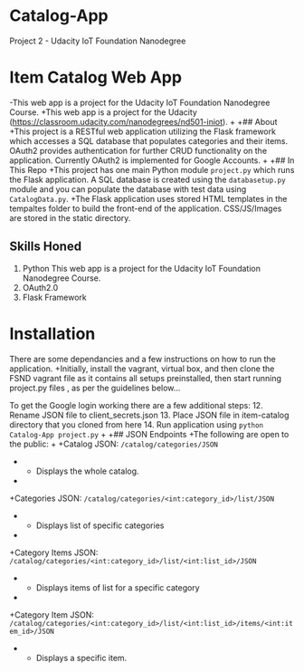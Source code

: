 # Catalog-App
Project 2 - Udacity IoT Foundation Nanodegree


 # Item Catalog Web App
-This web app is a project for the Udacity IoT Foundation Nanodegree Course.
+This web app is a project for the Udacity (https://classroom.udacity.com/nanodegrees/nd501-iniot).
+
+## About
+This project is a RESTful web application utilizing the Flask framework which accesses a SQL database that populates categories and their items. OAuth2 provides authentication for further CRUD functionality on the application. Currently OAuth2 is implemented for Google Accounts.
+
+## In This Repo
+This project has one main Python module `project.py` which runs the Flask application. A SQL database is created using the `databasetup.py` module and you can populate the database with test data using `CatalogData.py`.
+The Flask application uses stored HTML templates in the tempaltes folder to build the front-end of the application. CSS/JS/Images are stored in the static directory.
 
 ## Skills Honed
 1. Python
 This web app is a project for the Udacity IoT Foundation Nanodegree Course.
 4. OAuth2.0
 5. Flask Framework
 
# Installation
 There are some dependancies and a few instructions on how to run the application.
+Initially, install the vagrant, virtual box, and then clone the FSND vagrant file as it contains all setups preinstalled, then start running project.py files , as per the guidelines below...
 
To get the Google login working there are a few additional steps:
 12. Rename JSON file to client_secrets.json
 13. Place JSON file in item-catalog directory that you cloned from here
 14. Run application using `python Catalog-App project.py`
+
+## JSON Endpoints
+The following are open to the public:
+
+Catalog JSON: `/catalog/categories/JSON`
+    - Displays the whole catalog.
+
+Categories JSON: `/catalog/categories/<int:category_id>/list/JSON`
+    - Displays list of specific categories
+
+Category Items JSON: `/catalog/categories/<int:category_id>/list/<int:list_id>/JSON`
+    - Displays items of list for a specific category
+
+Category Item JSON: `/catalog/categories/<int:category_id>/list/<int:list_id>/items/<int:item_id>/JSON`
+    - Displays a specific item.
